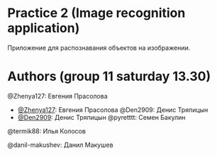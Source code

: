 # Practice 2 (Image recognition application)
Приложение для распознавания объектов на изображении.

# Authors (group 11 saturday 13.30)
@Zhenya127: Евгения Прасолова
* [@Zhenya127](https://github.com/Zhenya127): Евгения Прасолова
@Den2909: Денис Тряпицын
* [@Den2909](https://github.com/Den2909): Денис Тряпицын
@pyretttt: Семен Бакулин

@termik88: Илья Колосов

@danil-makushev: Данил Макушев